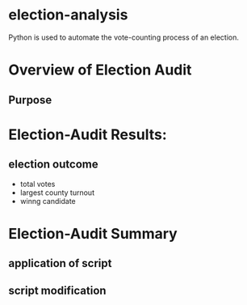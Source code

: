 # election-analysis
Python is used to automate the vote-counting process of an election.
# Overview of Election Audit

## Purpose
# Election-Audit Results:
## election outcome 
* total votes
* largest county turnout
* winng candidate
# Election-Audit Summary
## application of script
## script modification 
